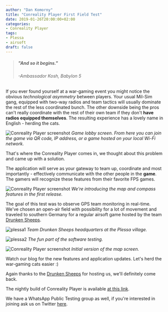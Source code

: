 ```yaml
---
author: "Dan Komorny"
title: "Conreality Player First Field Test"
date: 2019-01-26T20:00:00+02:00
categories:
- Conreality Player
tags:
- Plessa
- airsoft
draft: false
---
```


> ##### "And so it begins."
> ###### -Ambassador Kosh, Babylon 5

If you ever found yourself at a war-gaming event you might notice the
obvious *technological asymmetry* between players. Your usual Mil-Sim gang,
equipped with two-way radios and team tactics will usually dominate the rest
of the less coordinated bunch. The other downside being the pros can't
really coordinate with the rest of their own team if they don't __have
radios equipped themselves__. The resulting experience has a lovely name in
English - herding the cats.

<!--more-->

![Conreality Player screenshot](/2019/01/plessa-skirm-2/player-lobby.png "Conreality Player lobby screen")
*Game lobby screen. From here you can join the game via QR code, IP address,
or a game hosted on your local Wi-Fi network.*

That's where the Conreality Player comes in, we thought about this problem
and came up with a solution.

The application will serve as your gateway to team up, coordinate and most
importantly - effectively communicate with the other people in the __game__.
The gamers will recognize these features from their favorite FPS games.

![Conreality Player screenshot](/2019/01/plessa-skirm-2/player-menu.png "Conreality Player menu")
*We're introducing the map and compass features in the first release.*

The goal of this test was to observe GPS team monitoring in real-time. We've
chosen an open-air field with possibility for a lot of movement and traveled
to southern Germany for a regular airsoft game hosted by the team [Drunken
Sheeps][1].

[1]: http://www.drunkensheeps.com/

![plessa1](/2019/01/plessa-skirm-2/plessa2.jpg "PlessaHQ")
*Team Drunken Sheeps headquarters at the Plessa village.*

![plessa2](/2019/01/plessa-skirm-2/plessa1.jpg "Team")
*The fun part of the software testing.*

![Conreality Player screenshot](/2019/01/plessa-skirm-2/player-map.jpg "Conreality Player map screen")
*Initial version of the map screen.*

Watch our blog for the new features and application updates. Let's herd the
war-gaming cats easier :)

Again thanks to the [Drunken Sheeps][2] for hosting us, we'll definitely
come back.

[2]: http://www.drunkensheeps.com/

The nightly build of Conreality Player is available [at this link](https://conreality.app/player.apk "Conreality Player App nightly build").

We have a WhatsApp Public Testing group as well, if you're interested in
joining ask us on Twitter [here][3].

[3]: https://twitter.com/ConrealityGame
